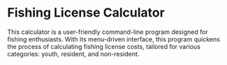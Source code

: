 # Fishing License Calculator
This calculator is a user-friendly command-line program designed for fishing enthusiasts. 
With its menu-driven interface, this program quickens the process of calculating fishing license costs, 
tailored for various categories: youth, resident, and non-resident.
